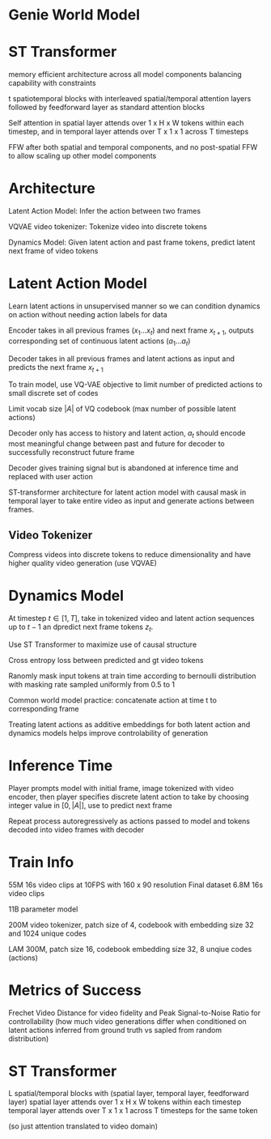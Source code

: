 # Genie World Model

# ST Transformer

memory efficient architecture across all model components balancing capability with constraints

t spatiotemporal blocks with interleaved spatial/temporal attention layers followed by feedforward layer as standard attention blocks

Self attention in spatial layer attends over 1 x H x W tokens within each timestep, and in temporal layer attends over T x 1 x 1 across T timesteps

FFW after both spatial and temporal components, and no post-spatial FFW to allow scaling up other model components

# Architecture 

Latent Action Model: Infer the action between two frames

VQVAE video tokenizer: Tokenize video into discrete tokens

Dynamics Model: Given latent action and past frame tokens, predict latent next frame of video tokens

# Latent Action Model

Learn latent actions in unsupervised manner so we can condition dynamics on action without needing action labels for data

Encoder takes in all previous frames $(x_1...x_t)$ and next frame $x_{t + 1}$, outputs corresponding set of continuous latent actions $(a_1...a_t)$

Decoder takes in all previous frames and latent actions as input and predicts the next frame $x_{t + 1}$

To train model, use VQ-VAE objective to limit number of predicted actions to small discrete set of codes

Limit vocab size $|A|$ of VQ codebook (max number of possible latent actions)

Decoder only has access to history and latent action, $a_t$ should encode most meaningful change between past and future for decoder to successfully reconstruct future frame

Decoder gives training signal but is abandoned at inference time and replaced with user action

ST-transformer architecture for latent action model with causal mask in temporal layer to take entire video as input and generate actions between frames.

## Video Tokenizer

Compress videos into discrete tokens to reduce dimensionality and have higher quality video generation (use VQVAE)

# Dynamics Model

At timestep $t \in [1, T]$, take in tokenized video and latent action sequences up to $t - 1$ an dpredict next frame tokens $z_t$.

Use ST Transformer to maximize use of causal structure

Cross entropy loss between predicted and gt video tokens

Ranomly mask input tokens at train time according to bernoulli distribution with masking rate sampled uniformly from 0.5 to 1

Common world model practice: concatenate action at time t to corresponding frame

Treating latent actions as additive embeddings for both latent action and dynamics models helps improve controlability of generation

# Inference Time

Player prompts model with initial frame, image tokenized with video encoder, then player specifies discrete latent action to take by choosing integer value in $[0, |A|]$, use to predict next frame

Repeat process autoregressively as actions passed to model and tokens decoded into video frames with decoder

# Train Info

55M 16s video clips at 10FPS with 160 x 90 resolution
Final dataset 6.8M 16s video clips

11B parameter model

200M video tokenizer, patch size of 4, codebook with embedding size 32 and 1024 unique codes

LAM 300M, patch size 16, codebook embedding size 32, 8 unqiue codes (actions)

# Metrics of Success

Frechet Video Distance for video fidelity and Peak Signal-to-Noise Ratio for controllability (how much video generations differ when conditioned on latent actions inferred from ground truth vs sapled from random distribution)


# ST Transformer

L spatial/temporal blocks with (spatial layer, temporal layer, feedforward layer)
spatial layer attends over 1 x H x W tokens within each timestep
temporal layer attends over T x 1 x 1 across T timesteps for the same token

(so just attention translated to video domain)